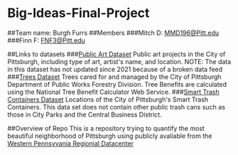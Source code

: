 # Big-Ideas-Final-Project

##Team name: Burgh Furrs
##Members
###Mitch D: MMD196@Pitt.edu
###Finn F: FNF3@Pitt.edu

##Links to datasets
###[Public Art Dataset](https://data.wprdc.org/dataset/city-of-pittsburgh-public-art/resource/00d74e83-8a23-486e-841b-286e1332a151)
Public art projects in the City of Pittsburgh, including type of art, artist's name, and location. 
NOTE: The data in this dataset has not updated since 2021 because of a broken data feed
###[Trees Dataset](https://data.wprdc.org/dataset/city-trees/resource/1515a93c-73e3-4425-9b35-1cd11b2196da)
Trees cared for and managed by the City of Pittsburgh Department of Public Works Forestry Division. 
Tree Benefits are calculated using the National Tree Benefit Calculator Web Service.
###[Smart Trash Containers Dataset](https://data.wprdc.org/dataset/smart-trash-containers/resource/75b83ac9-8069-4cf1-bcc3-b9e6b04487d9)
Locations of the City of Pittsburgh's Smart Trash Containers. 
This data set does not contain other public trash cans such as those in City Parks and the Central Business District.

##Overview of Repo
This is a repository trying to quantify the most beautiful neighborhood of Pittsburgh using publicly avaliable from the [Western Pennsyvania Regionial Datacenter](https://data.wprdc.org/dataset/)

